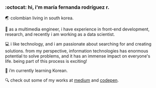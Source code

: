 ### :octocat: hi, i'm maría fernanda rodríguez r.

:earth_asia: colombian living in south korea.

:dart: as a multimedia engineer, i have experience in front-end development, research, and recently i am working as a data scientist.

:computer: i like technology, and i am passionate about searching for and creating solutions. from my perspective, information technologies has enormous potential to solve problems, and it has an immense impact on everyone's life. being part of this process is exciting!

🫰 i’m currently learning Korean.

:mag: check out some of my works at [medium](https://mafda.medium.com/) and [codepen](https://codepen.io/mafda).

<!--
**mafda/mafda** is a ✨ _special_ ✨ repository because its `README.md` (this file) appears on your GitHub profile.

Here are some ideas to get you started:

- 🔭 I’m currently working on ...
- 🌱 I’m currently learning ...
- 👯 I’m looking to collaborate on ...
- 🤔 I’m looking for help with ...
- 💬 Ask me about ...
- 📫 How to reach me: ...
- 😄 Pronouns: ...
- ⚡ Fun fact: ...
-->

